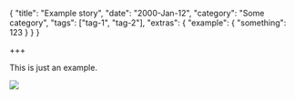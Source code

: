 {
  "title": "Example story",
  "date": "2000-Jan-12",
  "category": "Some category",
  "tags": ["tag-1", "tag-2"],
  "extras": {
    "example": {
      "something": 123
    }
  }
}

+++

This is just an example.

![](/static/img/image.jpg)
